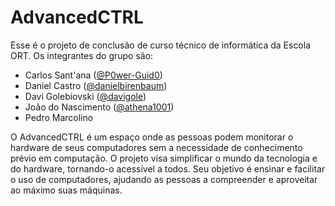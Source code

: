 # AdvancedCTRL

Esse é o projeto de conclusão de curso técnico de informática da Escola ORT.
Os integrantes do grupo são:

-   Carlos Sant'ana ([@P0wer-Guid0](https://github.com/P0wer-Guid0))
-   Daniel Castro ([@danielbirenbaum](https://github.com/danielbirenbaum))
-   Davi Golebiovski ([@davigole](https://github.com/davigole))
-   João do Nascimento ([@athena1001](https://github.com/athena1001))
-   Pedro Marcolino

O AdvancedCTRL é um espaço onde as pessoas podem monitorar o hardware de seus computadores sem a necessidade de conhecimento prévio em computação. O projeto visa simplificar o mundo da tecnologia e do hardware, tornando-o acessível a todos. Seu objetivo é ensinar e facilitar o uso de computadores, ajudando as pessoas a compreender e aproveitar ao máximo suas máquinas.
